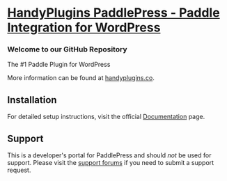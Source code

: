 # [HandyPlugins PaddlePress - Paddle Integration for WordPress](https://wordpress.org/plugins/handyplugins-paddlepress/) #

### Welcome to our GitHub Repository

The #1 Paddle Plugin for WordPress

More information can be found at [handyplugins.co](https://handyplugins.co/paddlepress-pro/).

## Installation ##

For detailed setup instructions, visit the official [Documentation](https://handyplugins.co/paddlepress-pro/docs/) page.

## Support ##
This is a developer's portal for PaddlePress and should _not_ be used for support. Please visit the [support forums](https://wordpress.org/support/plugin/handyplugins-paddlepress/) if you need to submit a support request.

